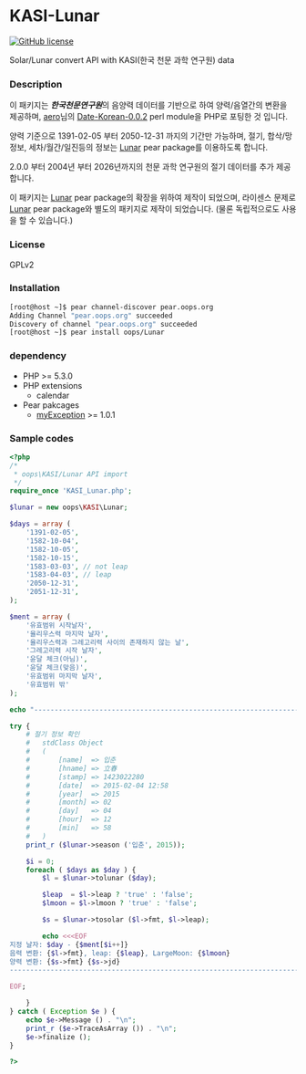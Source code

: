 # KASI-Lunar

[![GitHub license](https://img.shields.io/badge/license-GPLv2-blue.svg)](http://www.gnu.org/licenses/old-licenses/gpl-2.0.txt)


Solar/Lunar convert API with KASI(한국 천문 과학 연구원) data

### Description

이 패키지는 ***한국천문연구원***의 음양력 데이터를 기반으로 하여 양력/음열간의 변환을
제공하며, [aero](http://aero.sarang.net/)님의 [Date-Korean-0.0.2](http://search.cpan.org/~aero/Date-Korean-0.0.2/)
perl module을 PHP로 포팅한 것 입니다.

양력 기준으로 1391-02-05 부터 2050-12-31 까지의 기간만 가능하며, 절기, 합삭/망
정보, 세차/월간/일진등의 정보는 [Lunar](https://github.com/OOPS-ORG-PHP/Lunar/) pear package를
이용하도록 합니다.

2.0.0 부터 2004년 부터 2026년까지의 천문 과학 연구원의 절기 데이터를 추가 제공 합니다.

이 패키지는 [Lunar](https://github.com/OOPS-ORG-PHP/Lunar/) pear package의 확장을 위하여 제작이
되었으며, 라이센스 문제로 [Lunar](https://github.com/OOPS-ORG-PHP/Lunar/) pear package와 별도의
패키지로 제작이 되었습니다. (물론 독립적으로도 사용을 할 수 있습니다.)

### License

GPLv2

### Installation

```bash
[root@host ~]$ pear channel-discover pear.oops.org
Adding Channel "pear.oops.org" succeeded
Discovery of channel "pear.oops.org" succeeded
[root@host ~]$ pear install oops/Lunar
```

### dependency
  * PHP >= 5.3.0
  * PHP extensions
    * calendar
  * Pear pakcages
    * [myException](https://github.com/OOPS-ORG-PHP/myException/) >= 1.0.1
  
### Sample codes
```php
<?php
/*
 * oops\KASI/Lunar API import
 */
require_once 'KASI_Lunar.php';

$lunar = new oops\KASI\Lunar;

$days = array (
    '1391-02-05',
    '1582-10-04',
    '1582-10-05',
    '1582-10-15',
    '1583-03-03', // not leap
    '1583-04-03', // leap
    '2050-12-31',
    '2051-12-31',
);

$ment = array (
    '유효범위 시작날자',
    '율리우스력 마지막 날자',
    '율리우스력과 그레고리력 사이의 존재하지 않는 날',
    '그레고리력 시작 날자',
    '윤달 체크(아님)',
    '윤달 체크(맞음)',
    '유효범위 마지막 날자',
    '유효범위 밖'
);

echo "-----------------------------------------------------------------------\n";

try {
	# 절기 정보 확인
	#   stdClass Object
	#   (
	#       [name]  => 입춘
	#       [hname] => 立春
	#       [stamp] => 1423022280
	#       [date]  => 2015-02-04 12:58
	#       [year]  => 2015
	#       [month] => 02
	#       [day]   => 04
	#       [hour]  => 12
	#       [min]   => 58
	#   )
	print_r ($lunar->season ('입춘', 2015));

    $i = 0;
    foreach ( $days as $day ) {
        $l = $lunar->tolunar ($day);

        $leap  = $l->leap ? 'true' : 'false';
        $lmoon = $l->lmoon ? 'true' : 'false';

        $s = $lunar->tosolar ($l->fmt, $l->leap);

        echo <<<EOF
지정 날자: $day - {$ment[$i++]}
음력 변환: {$l->fmt}, leap: {$leap}, LargeMoon: {$lmoon}
양력 변환: {$s->fmt} {$s->jd}
-----------------------------------------------------------------------

EOF;

    }
} catch ( Exception $e ) {
    echo $e->Message () . "\n";
    print_r ($e->TraceAsArray ()) . "\n";
    $e->finalize ();
}

?>
```
